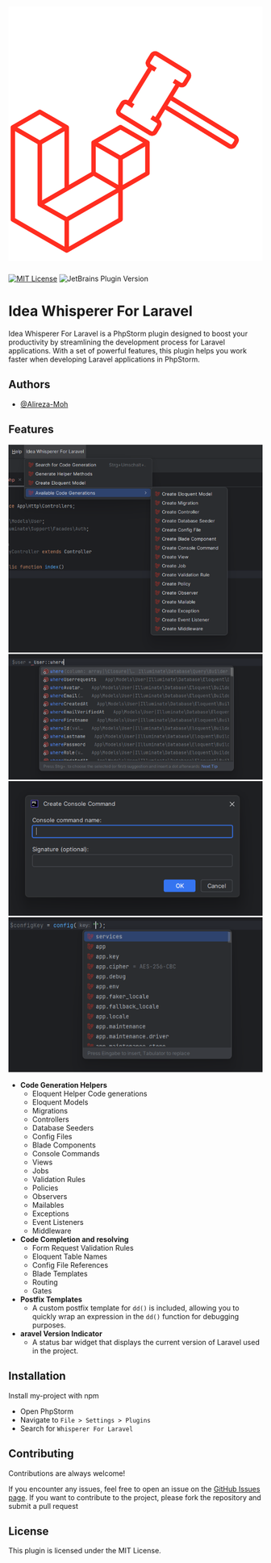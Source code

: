 # ![Idea Whisperer For Laravel](src/main/resources/META-INF/pluginIcon.svg)

[![MIT License](https://img.shields.io/badge/License-MIT-green.svg)](https://choosealicense.com/licenses/mit/)
![JetBrains Plugin Version](https://img.shields.io/jetbrains/plugin/v/at.alirezamoh.idea_whisperer_for_laravel)

# Idea Whisperer For Laravel

Idea Whisperer For Laravel is a PhpStorm plugin designed to boost your productivity by streamlining the development process for Laravel applications. With a set of powerful features, this plugin helps you work faster when developing Laravel applications in PhpStorm.


## Authors

- [@Alireza-Moh](https://github.com/Alireza-Moh)

## Features
![App Screenshot](docs/images/main-menu.png)
![App Screenshot](docs/images/eloquent-method-completion.png)
![App Screenshot](docs/images/console-command.png)
![App Screenshot](docs/images/config-completion.png)

- **Code Generation Helpers**
    - Eloquent Helper Code generations
    - Eloquent Models
    - Migrations
    - Controllers
    - Database Seeders
    - Config Files
    - Blade Components
    - Console Commands
    - Views
    - Jobs
    - Validation Rules
    - Policies
    - Observers
    - Mailables
    - Exceptions
    - Event Listeners
    - Middleware
- **Code Completion and resolving**
    - Form Request Validation Rules
    - Eloquent Table Names
    - Config File References
    - Blade Templates
    - Routing
    - Gates
- **Postfix Templates**
    - A custom postfix template for `dd()` is included, allowing you to quickly wrap an    expression in the `dd()` function for debugging purposes.
- **aravel Version Indicator**
    - A status bar widget that displays the current version of Laravel used in the project.


## Installation

Install my-project with npm

- Open PhpStorm
- Navigate to `File > Settings > Plugins`
- Search for `Whisperer For Laravel`

## Contributing

Contributions are always welcome!

If you encounter any issues, feel free to open an issue on the [GitHub Issues page](https://github.com/Alireza-Moh/idea_whisperer_for_laravel/issues).
If you want to contribute to the project, please fork the repository and submit a pull request

## License

This plugin is licensed under the MIT License.

